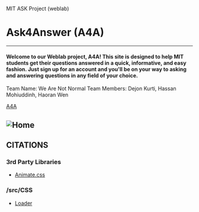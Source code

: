 MIT ASK Project (weblab)

# Ask4Answer (A4A) 
***
#### Welcome to our Weblab project, A4A! This site is designed to help MIT students get their questions answered in a quick, informative, and easy fashion. Just sign up for an account and you'll be on your way to asking and answering questions in any field of your choice. 

Team Name: We Are Not Normal
Team Members: Dejon Kurti, Hassan Mohiuddinh, Haoran Wen

[A4A](https://a4a.herokuapp.com/ "Ask4Answer")

![Home](https://drive.google.com/file/d/1j2WFdF08kqNq8-CJVsinQYWe4dsrV9RJ/view?usp=sharing)
---

## CITATIONS

### 3rd Party Libraries

* [Animate.css](https://animate.style/)


### /src/CSS

* [Loader](https://codepen.io/slyka85/pen/QvBQPb "CSS code was adapted from Anya Melnyk for our page loaders")

